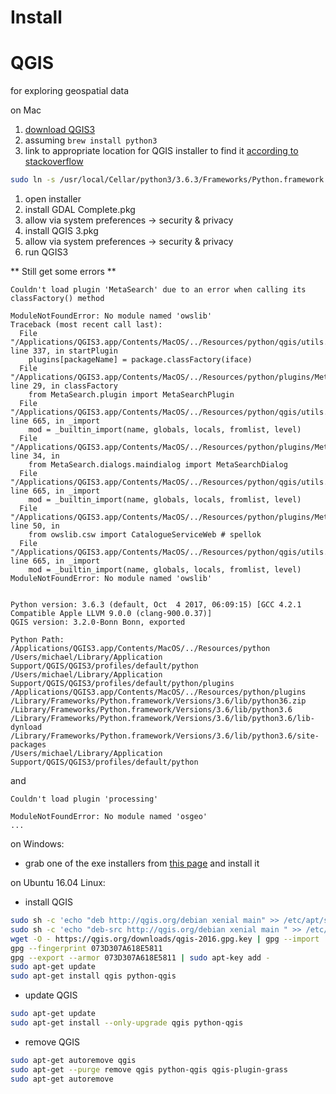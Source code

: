 # Install

# QGIS

  for exploring geospatial data

  on Mac

  1. [download QGIS3](https://www.qgis.org/en/site/forusers/download.html)
  1. assuming `brew install python3`
  1. link to appropriate location for QGIS installer to find it [according to stackoverflow](https://gis.stackexchange.com/questions/274381/installing-qgis3-on-mac#answer-274600)
  ```sh
  sudo ln -s /usr/local/Cellar/python3/3.6.3/Frameworks/Python.framework /Library/Frameworks/Python.framework
  ```
  1. open installer
  1. install GDAL Complete.pkg
  1. allow via system preferences -> security & privacy
  1. install QGIS 3.pkg
  1. allow via system preferences -> security & privacy
  1. run QGIS3

  ** Still get some errors **

  ```
  Couldn't load plugin 'MetaSearch' due to an error when calling its classFactory() method 

  ModuleNotFoundError: No module named 'owslib' 
  Traceback (most recent call last):
    File "/Applications/QGIS3.app/Contents/MacOS/../Resources/python/qgis/utils.py", line 337, in startPlugin
      plugins[packageName] = package.classFactory(iface)
    File "/Applications/QGIS3.app/Contents/MacOS/../Resources/python/plugins/MetaSearch/__init__.py", line 29, in classFactory
      from MetaSearch.plugin import MetaSearchPlugin
    File "/Applications/QGIS3.app/Contents/MacOS/../Resources/python/qgis/utils.py", line 665, in _import
      mod = _builtin_import(name, globals, locals, fromlist, level)
    File "/Applications/QGIS3.app/Contents/MacOS/../Resources/python/plugins/MetaSearch/plugin.py", line 34, in 
      from MetaSearch.dialogs.maindialog import MetaSearchDialog
    File "/Applications/QGIS3.app/Contents/MacOS/../Resources/python/qgis/utils.py", line 665, in _import
      mod = _builtin_import(name, globals, locals, fromlist, level)
    File "/Applications/QGIS3.app/Contents/MacOS/../Resources/python/plugins/MetaSearch/dialogs/maindialog.py", line 50, in 
      from owslib.csw import CatalogueServiceWeb # spellok
    File "/Applications/QGIS3.app/Contents/MacOS/../Resources/python/qgis/utils.py", line 665, in _import
      mod = _builtin_import(name, globals, locals, fromlist, level)
  ModuleNotFoundError: No module named 'owslib'


  Python version: 3.6.3 (default, Oct  4 2017, 06:09:15) [GCC 4.2.1 Compatible Apple LLVM 9.0.0 (clang-900.0.37)] 
  QGIS version: 3.2.0-Bonn Bonn, exported 

  Python Path:
  /Applications/QGIS3.app/Contents/MacOS/../Resources/python
  /Users/michael/Library/Application Support/QGIS/QGIS3/profiles/default/python
  /Users/michael/Library/Application Support/QGIS/QGIS3/profiles/default/python/plugins
  /Applications/QGIS3.app/Contents/MacOS/../Resources/python/plugins
  /Library/Frameworks/Python.framework/Versions/3.6/lib/python36.zip
  /Library/Frameworks/Python.framework/Versions/3.6/lib/python3.6
  /Library/Frameworks/Python.framework/Versions/3.6/lib/python3.6/lib-dynload
  /Library/Frameworks/Python.framework/Versions/3.6/lib/python3.6/site-packages
  /Users/michael/Library/Application Support/QGIS/QGIS3/profiles/default/python
  ```

  and

  ```
  Couldn't load plugin 'processing' 

  ModuleNotFoundError: No module named 'osgeo' 
  ...

  ```

  on Windows: 
  - grab one of the exe installers from [this page](https://qgis.org/en/site/forusers/download.html) and install it


  on Ubuntu 16.04 Linux:
  - install QGIS
  ```sh
  sudo sh -c 'echo "deb http://qgis.org/debian xenial main" >> /etc/apt/sources.list'  
  sudo sh -c 'echo "deb-src http://qgis.org/debian xenial main " >> /etc/apt/sources.list'  
  wget -O - https://qgis.org/downloads/qgis-2016.gpg.key | gpg --import
  gpg --fingerprint 073D307A618E5811
  gpg --export --armor 073D307A618E5811 | sudo apt-key add -
  sudo apt-get update
  sudo apt-get install qgis python-qgis
  ```

  - update QGIS
  ```sh
  sudo apt-get update
  sudo apt-get install --only-upgrade qgis python-qgis
  ```

  - remove QGIS
  ```sh
  sudo apt-get autoremove qgis
  sudo apt-get --purge remove qgis python-qgis qgis-plugin-grass
  sudo apt-get autoremove
  ```

